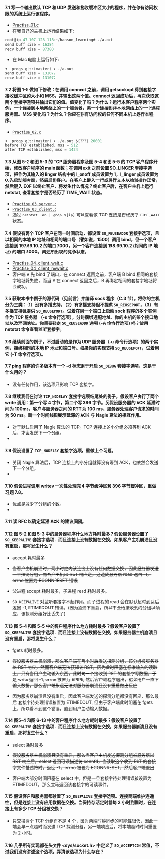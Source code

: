#### 7.1 写一个输出默认 TCP 和 UDP 发送和接收缓冲区大小的程序，并在你有访问权限的系统上运行该程序。

   * [Practise_01.c]()
   * 在我自己的主机上运行结果如下:
      
~~~C
root@ip-47-107-123-118:~/hanson_learning# ./a.out 
send buff size = 16384
recv buff size = 87380
~~~  
      
   * 在 Mac 电脑上运行如下:

~~~C
➜  progs git:(master) ✗ ./a.out
send buff size = 131072
recv buff size = 131072
~~~
   
#### 7.2 将图 1-5 做如下修改：在调用 connect 之前，调用 getsockopt 得到套接字接收缓冲区的大小和 MSS，并输出这两个值。connect 返回成功后，再次获取这两个套接字选项并输出它们的值。值变化了吗？为什么？运行本客户程序两个实例，一个连接到本地网络上的一个服务器，另一个连接到非本地网络上的一个远程服务器。MSS 变化吗？为什么？你应在你有访问权的任何不同主机上运行本程序。

   * [`Practise_02.c`]()
   
~~~C
➜  progs git:(master) ✗ ./a.out ${???} 20001
before TCP established, mss = 512
after TCP established, mss = 1424
~~~
   
#### 7.3 从图 5-2 和图 5-3 的 TCP 服务器程序及图 5-4 和图 5-5 的 TCP 客户程序开始，修改客户程序的 main 函数；在调用 exit 之前设置 SO_LINGER 套接字选项，把作为其输入的 linger 结构中的 l_onoff 成员设置为 1，l_linger 成员设置为 0.先启动服务器，然后启动客户。在客户上键入一行或两行文本以检验操作正常，然后键入 EOF 以终止客户，将发生什么情况？终止客户后，在客户主机上运行 netstat, 查看套接字是否经历了 TIME_WAIT 状态。

  * [`Practise_03_server.c`]()
  * [`Practise_03_client.c`]()
  * 通过 `netstat -an | grep ${ip}` 可以查看该 TCP 连接是否经历了 `TIME_WAIT` 状态。

#### 7.4 假设有两个 TCP 客户在同一时间启动，都设置 `SO_REUSEADDR` 套接字选项，且以相同的本地 IP 地址和相同的端口号（譬如说，1500）调用 bind，但一个客户连接到 197.69.10.2 的端口 7000，另一个客户连接到 198.69.10.2 (相同的 IP 地址) 的端口 8000。阐述所出现的竞争状态。

   * [Practise_04_client_wait.c]()
   * [Practise_04_client_nowait.c]()
   * 客户端 A 先 bind 了端口，在 connect 返回之前，客户端 B bind 相同的套接字地址将失败，而当 A 在 connect 返回之后，B 再绑定相同的套接字地址将会成功。

#### 7.5 获取本书中例子的源代码（见前言）并编译 sock 程序（C.3 节）。将你的主机分为三类：（1）没有多播支持，（2）有多播支持但不提供 `SO_REUSEPORT`，（3）有多播支持且提供 `SO_REUSEPORT`。试着在同一个端口上启动 sock 程序的多个实例作为 TCP 服务器 （-s 命令行选项），分别捆绑通配地址、你的主机的某个接口地址以及环回地址。你需要指定 `SO_REUSEADDR` 选项 (-A 命令行选项) 吗？使用 netstat 命令查看监听套接字。

#### 7.6 继续前面的例子，不过启动的是作为 UDP 服务器（-u 命令行选项）的两个实例，捆绑相同的本地 IP 地址和端口号。如果你的实现支持 `SO_REUSEPORT`，试着用它 (-T 命令行选项)。

#### 7.7 ping 程序的许多版本有一个 -d 标志用于开启 `SO_DEBUG` 套接字选项，这是干什么用的？
   * 没有任何作用，该选项只影响 TCP 套接字。

#### 7.8 继续我们在讨论 `TCP_NODELAY` 套接字选项结尾处的例子。假设客户执行了两个 write 调用：第一个写 4 字节，第二个写 396 字节。另假设服务器的 ACK 延滞时间为 100ms，客户与服务器之间的 RTT 为 100 ms，服务器处理客户请求的时间为 50 ms。画一个时间线图展示延滞的 ACK 与 Nagle 算法的相互作用。

   * 对于默认启用了 Nagle 算法的 TCP。TCP 连接上的小分组必须等到 ACK 后，才会发送下一个分组。
   * ![]()

#### 7.9 假设设置了 `TCP_NODELAY` 套接字选项，重做上个习题。
	
   * 关闭 Nagle 算法后，TCP 连接上的小分组就算没有等到 ACK，也依然会发送下一个分组。
   * ![]()

#### 7.10 假设进程调用 writev 一次性处理完 4 字节缓冲区和 396 字节缓冲区，重做习题 7.8。

   * 优点是减少了分组的个数。
   * ![]()

#### 7.11 读 RFC 以确定延滞 ACK 的建议间隔。

#### 7.12 图 5-2 和图 5-3 中的服务器程序什么地方耗时最多？假设服务器设置了 `SO_KEEPALIVE` 套接字选项，而且连接上没有数据在交换，如果客户主机崩溃且没有重启，那将发生什么？

   * ~~accept 耗时最多~~
   * ~~当客户主机崩溃时，两小时之内该连接上没有任何数据交换，因此服务器发送一个探测分组，而客户主机以 RST 响应之，这造成服务器 read 返回 -1，errno 被置为 ECONNRESET 错误~~

   * 父进程 accept 耗时最多，子进程 read 耗时最多。
   * `SO_KEEPALIVE` 对监听套接字不起作用。而子进程的 read 会在默认超时到达后返回 -1, ETIMEDOUT 错误。(因为崩溃不重启，所以不会给接收到的分组以响应，该探测分组好比丢失了)

#### 7.13 图 5-4 和图 5-5 中的客户程序什么地方耗时最多？假设客户设置了 `SO_KEEPALIVE` 套接字选项，而且连接上没有数据在交换，如果服务器主机崩溃且没有重启，那将发生什么？

   * fgets 耗时最多。
   * ~~假设服务器主机崩溃，那么客户端在两小时后发送探测分组，该分组被服务器以 RST 响应，然而客户端无法获知该 RST，因为此时阻塞在标准输入的读取上，只有当用户主动输入东西，此时向一个接收到 RST 的套接字写数据，于是 write 返回 -1, errno 被置为 EPIPE, 然后客户端程序退出，假如用户一直不输入数据，那么客户端永远无法对服务器崩溃且没有重启做出反应~~

   * 因为服务器崩溃且没有重启，因此客户端发送的探测分组都没有回应，那么最后 套接字待处理错误被置为 ETIMEDOUT, 但由于客户端此时阻塞在 fgets 上，所以看不到这个错误，直到用户主动输入数据。

#### 7.14 图5-4 和图 6-13 中的客户程序什么地方耗时最多？假设客户设置了 `SO_KEEPALIVE` 套接字选项，而且连接上没有数据在交换，如果服务器崩溃且没有重启，那将发生什么？

   * select 耗时最多
   * ~~假设服务器主机崩溃且没有重启，那么当客户主机发送探测分组被服务器以 RST 响应后，select 返回可读描述符 connfd，当读取这个收到 RST 的套接字文件描述符时，返回 -1，errno 被置为 ECONNRESET，然后客户端退出~~

   * 客户端大部分时间阻塞在 select 中，但是一旦套接字待处理错误被设置为 ETIMEDOUT，那么立马返回该套接字的可读事件。

#### 7.15 假设客户和服务器都设置了 `SO_KEEPALIVE` 套接字选项。连接两端维护连通性，但是连接上没有应用数据在交换。当保持存活定时器每 2 小时到期时，在连接上有多少 TCP 分组被交换？

   * 只交换两个 TCP 分组而不是 4 个，因为两端时钟同步的可能性很低，因此一端会早一点超时而发送 TCP 探测分组，另一端响应后，将本端超时时间重置为 2 小时。

#### 7.16 几乎所有实现都在头文件 <sys/socket.h> 中定义了 `SO_ACCEPTCON` 常值，不过我们没有讲述这个选项。弄清该选项为什么存在？



   




